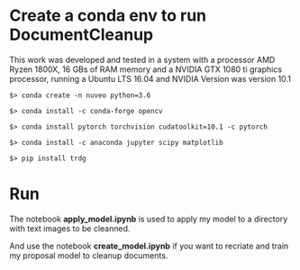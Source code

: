 # Create a conda env to run DocumentCleanup

This work was developed and tested in a system with a processor AMD Ryzen 1800X, 16 GBs of RAM memory and a NVIDIA GTX 1080 ti graphics processor, running a Ubuntu LTS 16.04 and NVIDIA Version was  version 10.1 

```
$> conda create -n nuveo python=3.6
```
```
$> conda install -c conda-forge opencv
```
```
$> conda install pytorch torchvision cudatoolkit=10.1 -c pytorch
```
```
$> conda install -c anaconda jupyter scipy matplotlib
```
```
$> pip install trdg
```
# Run

The notebook **apply_model.ipynb** is used to apply my model to a directory with text images to be cleanned.  

And use the notebook **create_model.ipynb** if you want to recriate and train my proposal model to cleanup documents.

